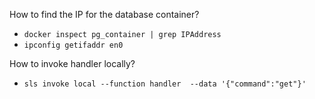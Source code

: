 How to find the IP for the database container?
- `docker inspect pg_container | grep IPAddress`
- `ipconfig getifaddr en0`

How to invoke handler locally?
- `sls invoke local --function handler  --data '{"command":"get"}'`
